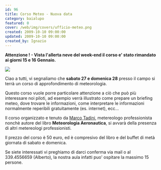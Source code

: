 ```yaml
---
id: 96
title: Corso Meteo - Nuova data
category: baialupo
featured: 0
cover: /web/img/covers/ufficio-meteo.png
created: 2009-10-10 09:00:00
updated: 2009-10-10 09:00:00
created_by: Ignazio
---
```


**Attenzione ! - Vista l'allerta neve del week-end il corso e' stato rimandato ai giorni 15 e 16 Gennaio.**

 <img src="/web/img/covers/ufficio-meteo.png" class="float-start mr-3 w-[300px]"/>

Ciao a tutti,
vi segnaliamo che **sabato 27 e domenica 28** presso il campo si terrà un corso di approfondimento di meteorologia.

Questo corso vuole porre particolare attenzione a ciò che può più interessare noi piloti, ad esempio verrà illustrato come prepare un briefing meteo, dove trovare le informazioni, come interpretare le informazioni normalmente reperibili gratuitamente (es. internet), ecc...

Il corso organizzato e tenuto da <a href="https://www.ufficiometeo.it/" target="_blank" title="Ufficio Meteo">Marco Tadini</a>, metereologo professionista nonchè autore del libro <strong>Meteorologia Aeronautica</strong>, si avvarà della presenza di altri metereologi professionisti.

Il prezzo del corso è 50 euro, ed è compresivo del libro e del buffet di metà giornata di sabato e domenica.

Se siete interessati vi preghiamo di darci conferma via mail o al 339.4556659 (Alberto), la nostra aula infatti puo' ospitare la massimo 15 persone.
